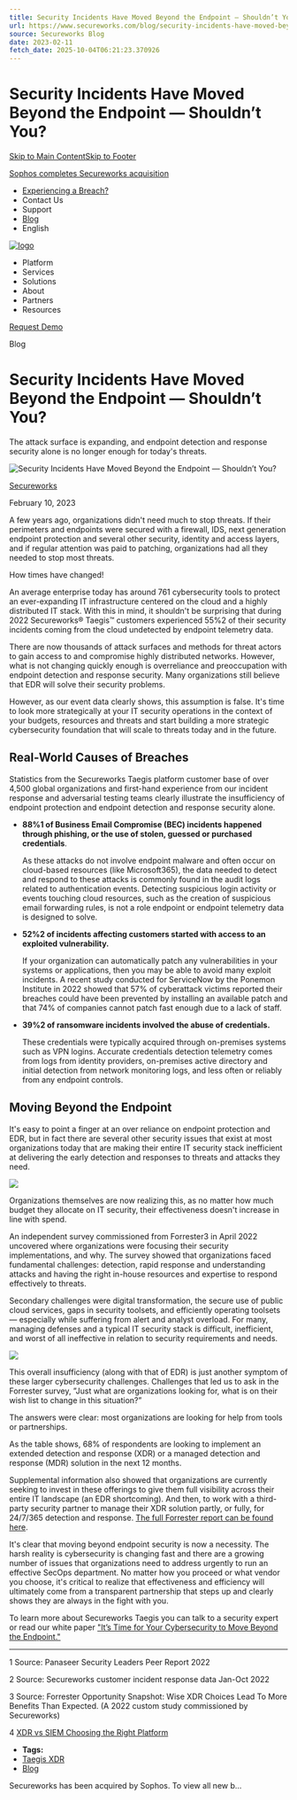 ```yaml
---
title: Security Incidents Have Moved Beyond the Endpoint — Shouldn’t You?
url: https://www.secureworks.com/blog/security-incidents-have-moved-beyond-the-endpoint
source: Secureworks Blog
date: 2023-02-11
fetch_date: 2025-10-04T06:21:23.370926
---
```


# Security Incidents Have Moved Beyond the Endpoint — Shouldn’t You?

[Skip to Main Content](#main-content)[Skip to Footer](#cmp-footer-a1fbb96a)

[Sophos completes Secureworks acquisition](https://www.sophos.com/en-us/press/press-releases/2025/02/sophos-completes-secureworks-acquisition)

* [Experiencing a Breach?](https://www.sophos.com/en-us/products/incident-response-services/emergency-response)
* Contact Us
* Support
* [Blog](/blog)
* English

[![logo](/-/media/images/logos/logo_new.svg?iar=0&hash=61254867B6545667A8E17DD1352849AF)](/ "Secureworks")

* Platform
* Services
* Solutions
* About
* Partners
* Resources

[Request Demo](/contact/request-demo-xdr)

Blog

# Security Incidents Have Moved Beyond the Endpoint — Shouldn’t You?

The attack surface is expanding, and endpoint detection and response security alone is no longer enough for today's threats.

![Security Incidents Have Moved Beyond the Endpoint — Shouldn’t You?](/-/media/images/thumbnails/blog/security-incidents-have-moved-beyond-the-endpoint_16-9-md.jpg?h=722&iar=0&w=1284&hash=EBA4DF57E557AE74088A984B2EC684D6?io=transform:fit,width:4568,height:2568)

[Secureworks](/author/Secureworks)

February 10, 2023

A few years ago, organizations didn't need much to stop threats. If their perimeters and endpoints were secured with a firewall, IDS, next generation endpoint protection and several other security, identity and access layers, and if regular attention was paid to patching, organizations had all they needed to stop most threats.

How times have changed!

An average enterprise today has around 761 cybersecurity tools to protect an ever-expanding IT infrastructure centered on the cloud and a highly distributed IT stack. With this in mind, it shouldn't be surprising that during 2022 Secureworks® Taegis™ customers experienced 55%2 of their security incidents coming from the cloud undetected by endpoint telemetry data.

There are now thousands of attack surfaces and methods for threat actors to gain access to and compromise highly distributed networks. However, what is not changing quickly enough is overreliance and preoccupation with endpoint detection and response security. Many organizations still believe that EDR will solve their security problems.

However, as our event data clearly shows, this assumption is false. It's time to look more strategically at your IT security operations in the context of your budgets, resources and threats and start building a more strategic cybersecurity foundation that will scale to threats today and in the future.

## Real-World Causes of Breaches

Statistics from the Secureworks Taegis platform customer base of over 4,500 global organizations and first-hand experience from our incident response and adversarial testing teams clearly illustrate the insufficiency of endpoint protection and endpoint detection and response security alone.

* **88%1 of Business Email Compromise (BEC) incidents happened through phishing, or the use of stolen, guessed or purchased credentials**.

  As these attacks do not involve endpoint malware and often occur on cloud-based resources (like Microsoft365), the data needed to detect and respond to these attacks is commonly found in the audit logs related to authentication events. Detecting suspicious login activity or events touching cloud resources, such as the creation of suspicious email forwarding rules, is not a role endpoint or endpoint telemetry data is designed to solve.
* **52%2 of incidents affecting customers started with access to an exploited vulnerability.**

  If your organization can automatically patch any vulnerabilities in your systems or applications, then you may be able to avoid many exploit incidents. A recent study conducted for ServiceNow by the Ponemon Institute in 2022 showed that 57% of cyberattack victims reported their breaches could have been prevented by installing an available patch and that 74% of companies cannot patch fast enough due to a lack of staff.
* **39%2 of ransomware incidents involved the abuse of credentials.**

  These credentials were typically acquired through on-premises systems such as VPN logins. Accurate credentials detection telemetry comes from logs from identity providers, on-premises active directory and initial detection from network monitoring logs, and less often or reliably from any endpoint controls.

## Moving Beyond the Endpoint

It's easy to point a finger at an over reliance on endpoint protection and EDR, but in fact there are several other security issues that exist at most organizations today that are making their entire IT security stack inefficient at delivering the early detection and responses to threats and attacks they need.

![](/-/media/images/insights/blog/2023/security-incidents-have-moved-beyond-the-endpoint/figure-01.png)

Organizations themselves are now realizing this, as no matter how much budget they allocate on IT security, their effectiveness doesn't increase in line with spend.

An independent survey commissioned from Forrester3 in April 2022 uncovered where organizations were focusing their security implementations, and why. The survey showed that organizations faced fundamental challenges: detection, rapid response and understanding attacks and having the right in-house resources and expertise to respond effectively to threats.

Secondary challenges were digital transformation, the secure use of public cloud services, gaps in security toolsets, and efficiently operating toolsets — especially while suffering from alert and analyst overload. For many, managing defenses and a typical IT security stack is difficult, inefficient, and worst of all ineffective in relation to security requirements and needs.

![](/-/media/images/insights/blog/2023/security-incidents-have-moved-beyond-the-endpoint/figure-02.png)

This overall insufficiency (along with that of EDR) is just another symptom of these larger cybersecurity challenges. Challenges that led us to ask in the Forrester survey, ”Just what are organizations looking for, what is on their wish list to change in this situation?”

The answers were clear: most organizations are looking for help from tools or partnerships.

As the table shows, 68% of respondents are looking to implement an extended detection and response (XDR) or a managed detection and response (MDR) solution in the next 12 months.

Supplemental information also showed that organizations are currently seeking to invest in these offerings to give them full visibility across their entire IT landscape (an EDR shortcoming). And then, to work with a third-party security partner to manage their XDR solution partly, or fully, for 24/7/365 detection and response. [The full Forrester report can be found here](/resources/eb-xdr-poised-to-change-the-it-security-landscape).

It's clear that moving beyond endpoint security is now a necessity. The harsh reality is cybersecurity is changing fast and there are a growing number of issues that organizations need to address urgently to run an effective SecOps department. No matter how you proceed or what vendor you choose, it's critical to realize that effectiveness and efficiency will ultimately come from a transparent partnership that steps up and clearly shows they are always in the fight with you.

To learn more about Secureworks Taegis you can talk to a security expert or read our white paper ["It’s Time for Your Cybersecurity to Move Beyond the Endpoint."](/resources/wp-xdr-its-time-for-your-cybersecurity-to-move-beyond-the-endpoint)

---

1 Source: Panaseer Security Leaders Peer Report 2022

2 Source: Secureworks customer incident response data Jan-Oct 2022

3 Source: Forrester Opportunity Snapshot: Wise XDR Choices Lead To More Benefits Than Expected.
(A 2022 custom study commissioned by Secureworks)

4 [XDR vs SIEM Choosing the Right Platform](https://www.secureworks.com/resources/ig-xdr-vs-siem-choosing-the-right-platform)

* **Tags:**
* [Taegis XDR](/blog?tag=Taegis%20XDR)
* [Blog](/blog?tag=Blog)

Secureworks has been acquired by Sophos. To view all new b...